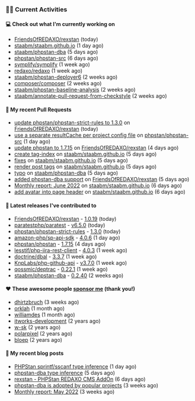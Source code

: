 ### 👨‍💻 Current Activities


#### 💻 Check out what I'm currently working on

- [FriendsOfREDAXO/rexstan](https://github.com/FriendsOfREDAXO/rexstan) (today)
- [staabm/staabm.github.io](https://github.com/staabm/staabm.github.io) (1 day ago)
- [staabm/phpstan-dba](https://github.com/staabm/phpstan-dba) (5 days ago)
- [phpstan/phpstan-src](https://github.com/phpstan/phpstan-src) (6 days ago)
- [symplify/symplify](https://github.com/symplify/symplify) (1 week ago)
- [redaxo/redaxo](https://github.com/redaxo/redaxo) (1 week ago)
- [staabm/phpstan-deployer6](https://github.com/staabm/phpstan-deployer6) (2 weeks ago)
- [composer/composer](https://github.com/composer/composer) (2 weeks ago)
- [staabm/phpstan-baseline-analysis](https://github.com/staabm/phpstan-baseline-analysis) (2 weeks ago)
- [staabm/annotate-pull-request-from-checkstyle](https://github.com/staabm/annotate-pull-request-from-checkstyle) (2 weeks ago)


#### 🔨 My recent Pull Requests

- [update phpstan/phpstan-strict-rules to 1.3.0](https://github.com/FriendsOfREDAXO/rexstan/pull/39) on [FriendsOfREDAXO/rexstan](https://github.com/FriendsOfREDAXO/rexstan) (today)
- [use a separate resultCache per project config file](https://github.com/phpstan/phpstan-src/pull/1469) on [phpstan/phpstan-src](https://github.com/phpstan/phpstan-src) (1 day ago)
- [update phpstan to 1.7.15](https://github.com/FriendsOfREDAXO/rexstan/pull/38) on [FriendsOfREDAXO/rexstan](https://github.com/FriendsOfREDAXO/rexstan) (4 days ago)
- [create tag-index](https://github.com/staabm/staabm.github.io/pull/6) on [staabm/staabm.github.io](https://github.com/staabm/staabm.github.io) (5 days ago)
- [fixes](https://github.com/staabm/staabm.github.io/pull/5) on [staabm/staabm.github.io](https://github.com/staabm/staabm.github.io) (5 days ago)
- [render post tags](https://github.com/staabm/staabm.github.io/pull/4) on [staabm/staabm.github.io](https://github.com/staabm/staabm.github.io) (5 days ago)
- [typo](https://github.com/staabm/phpstan-dba/pull/407) on [staabm/phpstan-dba](https://github.com/staabm/phpstan-dba) (5 days ago)
- [added phpstan-dba support](https://github.com/FriendsOfREDAXO/rexstan/pull/32) on [FriendsOfREDAXO/rexstan](https://github.com/FriendsOfREDAXO/rexstan) (5 days ago)
- [Monthly report: June 2022](https://github.com/staabm/staabm.github.io/pull/3) on [staabm/staabm.github.io](https://github.com/staabm/staabm.github.io) (6 days ago)
- [add avatar into page header](https://github.com/staabm/staabm.github.io/pull/2) on [staabm/staabm.github.io](https://github.com/staabm/staabm.github.io) (6 days ago)


#### 🔭 Latest releases I've contributed to

- [FriendsOfREDAXO/rexstan](https://github.com/FriendsOfREDAXO/rexstan) - [1.0.19](https://github.com/FriendsOfREDAXO/rexstan/releases/tag/1.0.19) (today)
- [paratestphp/paratest](https://github.com/paratestphp/paratest) - [v6.5.0](https://github.com/paratestphp/paratest/releases/tag/v6.5.0) (today)
- [phpstan/phpstan-strict-rules](https://github.com/phpstan/phpstan-strict-rules) - [1.3.0](https://github.com/phpstan/phpstan-strict-rules/releases/tag/1.3.0) (today)
- [amazon-php/sp-api-sdk](https://github.com/amazon-php/sp-api-sdk) - [4.0.6](https://github.com/amazon-php/sp-api-sdk/releases/tag/4.0.6) (1 day ago)
- [phpstan/phpstan](https://github.com/phpstan/phpstan) - [1.7.15](https://github.com/phpstan/phpstan/releases/tag/1.7.15) (4 days ago)
- [lesstif/php-jira-rest-client](https://github.com/lesstif/php-jira-rest-client) - [4.0.3](https://github.com/lesstif/php-jira-rest-client/releases/tag/4.0.3) (1 week ago)
- [doctrine/dbal](https://github.com/doctrine/dbal) - [3.3.7](https://github.com/doctrine/dbal/releases/tag/3.3.7) (1 week ago)
- [KnpLabs/php-github-api](https://github.com/KnpLabs/php-github-api) - [v3.7.0](https://github.com/KnpLabs/php-github-api/releases/tag/v3.7.0) (1 week ago)
- [qossmic/deptrac](https://github.com/qossmic/deptrac) - [0.22.1](https://github.com/qossmic/deptrac/releases/tag/0.22.1) (1 week ago)
- [staabm/phpstan-dba](https://github.com/staabm/phpstan-dba) - [0.2.40](https://github.com/staabm/phpstan-dba/releases/tag/0.2.40) (2 weeks ago)


#### ❤️ These awesome people [sponsor me](https://github.com/sponsors/staabm) (thank you!)

- [dhirtzbruch](https://github.com/dhirtzbruch) (3 weeks ago)
- [orklah](https://github.com/orklah) (1 month ago)
- [williamdes](https://github.com/williamdes) (1 month ago)
- [itworks-development](https://github.com/itworks-development) (2 years ago)
- [w-sk](https://github.com/w-sk) (2 years ago)
- [polarpixel](https://github.com/polarpixel) (2 years ago)
- [bloep](https://github.com/bloep) (2 years ago)

#### 📜 My recent blog posts

- [PHPStan sprintf/sscanf type inference](https://staabm.github.io/2022/06/23/phpstan-sprintf-sscanf-inference.html) (1 day ago)
- [phpstan-dba type inference](https://staabm.github.io/2022/06/19/phpstan-dba-type-inference.html) (5 days ago)
- [rexstan - PHPStan REDAXO CMS AddOn](https://staabm.github.io/2022/06/18/rexstan-REDAXO-AddOn.html) (6 days ago)
- [phpstan-dba is adopted by popular projects](https://staabm.github.io/2022/06/03/phpstan-dba-used-in-popular-projects.html) (3 weeks ago)
- [Monthly report: May 2022](https://staabm.github.io/2022/05/30/monthly-report-may.html) (3 weeks ago)
